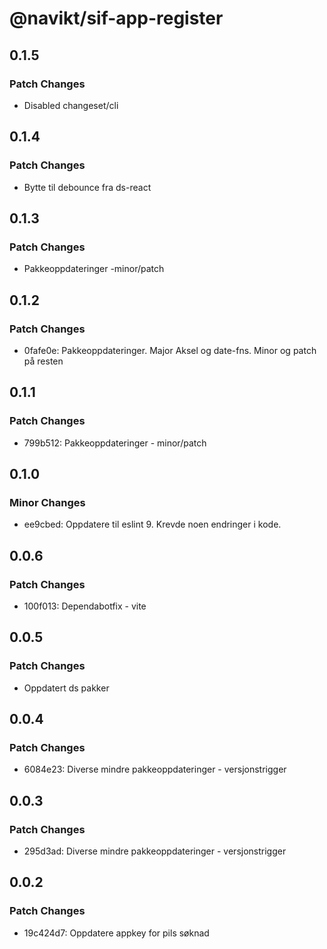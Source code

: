 # @navikt/sif-app-register

## 0.1.5

### Patch Changes

-   Disabled changeset/cli

## 0.1.4

### Patch Changes

-   Bytte til debounce fra ds-react

## 0.1.3

### Patch Changes

-   Pakkeoppdateringer -minor/patch

## 0.1.2

### Patch Changes

-   0fafe0e: Pakkeoppdateringer. Major Aksel og date-fns. Minor og patch på resten

## 0.1.1

### Patch Changes

-   799b512: Pakkeoppdateringer - minor/patch

## 0.1.0

### Minor Changes

-   ee9cbed: Oppdatere til eslint 9. Krevde noen endringer i kode.

## 0.0.6

### Patch Changes

-   100f013: Dependabotfix - vite

## 0.0.5

### Patch Changes

-   Oppdatert ds pakker

## 0.0.4

### Patch Changes

-   6084e23: Diverse mindre pakkeoppdateringer - versjonstrigger

## 0.0.3

### Patch Changes

-   295d3ad: Diverse mindre pakkeoppdateringer - versjonstrigger

## 0.0.2

### Patch Changes

-   19c424d7: Oppdatere appkey for pils søknad
